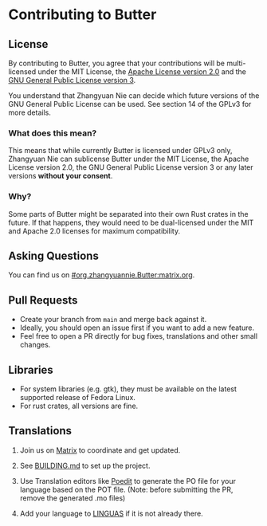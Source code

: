 # Contributing to Butter

## License

By contributing to Butter, you agree that your contributions will be multi-licensed under the MIT License, the [Apache License version 2.0](https://www.apache.org/licenses/LICENSE-2.0) and the [GNU General Public License version 3](https://www.gnu.org/licenses/gpl-3.0.html).

You understand that Zhangyuan Nie can decide which future versions of the GNU General Public License can be used. See section 14 of the GPLv3 for more details.

### What does this mean?

This means that while currently Butter is licensed under GPLv3 only, Zhangyuan Nie can sublicense Butter under the MIT License, the Apache License version 2.0, the GNU General Public License version 3 or any later versions **without your consent**.

### Why?

Some parts of Butter might be separated into their own Rust crates in the future. If that happens, they would need to be dual-licensed under the MIT and Apache 2.0 licenses for maximum compatibility.

## Asking Questions

You can find us on [#org.zhangyuannie.Butter:matrix.org](https://matrix.to/#/#org.zhangyuannie.Butter:matrix.org).

## Pull Requests

- Create your branch from `main` and merge back against it.
- Ideally, you should open an issue first if you want to add a new feature.
- Feel free to open a PR directly for bug fixes, translations and other small changes.

## Libraries

- For system libraries (e.g. gtk), they must be available on the latest supported release of Fedora Linux.
- For rust crates, all versions are fine.

## Translations

1. Join us on [Matrix](https://matrix.to/#/#org.zhangyuannie.Butter:matrix.org) to coordinate and get updated.

2. See [BUILDING.md](BUILDING.md) to set up the project.

3. Use Translation editors like [Poedit](https://poedit.net) to generate the PO file for your language based on the POT file. 
(Note: before submitting the PR, remove the generated .mo files)

4. Add your language to [LINGUAS](po/LINGUAS) if it is not already there.
